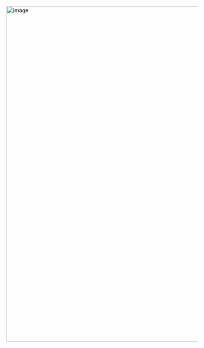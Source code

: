 <img width="884" alt="image" src="https://github.com/jtron1/mainframe/assets/152449925/c50e4508-fe6d-40f1-87ee-a4c7ce76a49e">


